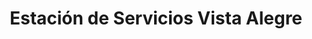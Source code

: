 ---
title: "Estación de Servicios Vista Alegre"
url: /caracas/estacion-de-servicios-vista-alegre-calle-1-de-vista-alegre/
shop: Autoteile
---